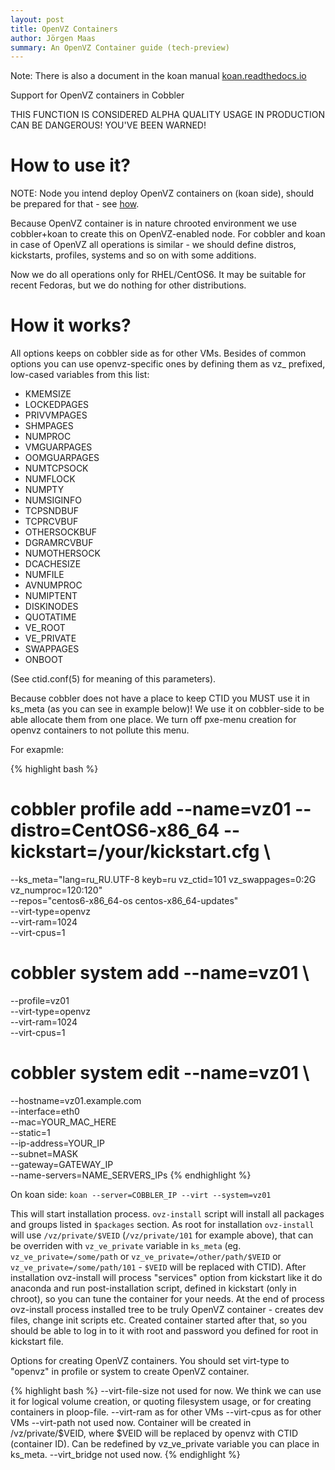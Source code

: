```yaml
---
layout: post
title: OpenVZ Containers
author: Jörgen Maas
summary: An OpenVZ Container guide (tech-preview)
---
```


Note: There is also a document in the koan manual
[koan.readthedocs.io](https://koan.readthedocs.io/en/latest/koan-on-openvz.html)

Support for OpenVZ containers in Cobbler

THIS FUNCTION IS CONSIDERED ALPHA QUALITY USAGE IN PRODUCTION CAN BE DANGEROUS! YOU'VE BEEN WARNED!

# How to use it?

NOTE: Node you intend deploy OpenVZ containers on (koan side), should be prepared for that - see
[how](http://wiki.openvz.org/Quick_installation).

Because OpenVZ container is in nature chrooted environment we use cobbler+koan to create this on OpenVZ-enabled node.
For cobbler and koan in case of OpenVZ all operations is similar - we should define distros, kickstarts, profiles,
systems and so on with some additions.

Now we do all operations only for RHEL/CentOS6. It may be suitable for recent Fedoras, but we do nothing for other
distributions.

# How it works?

All options keeps on cobbler side as for other VMs. Besides of common options you can use openvz-specific ones by
defining them as vz_ prefixed, low-cased variables from this list:
 
* KMEMSIZE
* LOCKEDPAGES
* PRIVVMPAGES
* SHMPAGES
* NUMPROC
* VMGUARPAGES
* OOMGUARPAGES
* NUMTCPSOCK
* NUMFLOCK
* NUMPTY
* NUMSIGINFO
* TCPSNDBUF
* TCPRCVBUF
* OTHERSOCKBUF
* DGRAMRCVBUF
* NUMOTHERSOCK
* DCACHESIZE
* NUMFILE
* AVNUMPROC
* NUMIPTENT
* DISKINODES
* QUOTATIME
* VE_ROOT
* VE_PRIVATE
* SWAPPAGES
* ONBOOT 

(See ctid.conf(5) for meaning of this parameters).

Because cobbler does not have a place to keep CTID you MUST use it in ks_meta (as you can see in example below)! We use
it on cobbler-side to be able allocate them from one place. We turn off pxe-menu creation for openvz containers to not
pollute this menu.

For exapmle:

{% highlight bash %}
   # cobbler profile add --name=vz01 --distro=CentOS6-x86_64 --kickstart=/your/kickstart.cfg \
   --ks_meta="lang=ru_RU.UTF-8 keyb=ru vz_ctid=101 vz_swappages=0:2G vz_numproc=120:120" \
   --repos="centos6-x86_64-os centos-x86_64-updates" \
   --virt-type=openvz \
   --virt-ram=1024 \
   --virt-cpus=1


   # cobbler system add --name=vz01 \
   --profile=vz01 \
   --virt-type=openvz \
   --virt-ram=1024 \
   --virt-cpus=1


   # cobbler system edit --name=vz01 \
   --hostname=vz01.example.com \
   --interface=eth0 \
   --mac=YOUR_MAC_HERE \
   --static=1 \
   --ip-address=YOUR_IP \
   --subnet=MASK \
   --gateway=GATEWAY_IP \
   --name-servers=NAME_SERVERS_IPs
{% endhighlight %}

On koan side: `koan --server=COBBLER_IP --virt --system=vz01`

This will start installation process. `ovz-install` script will install all packages and groups listed in `$packages`
section. As root for installation `ovz-install` will use `/vz/private/$VEID` (`/vz/private/101` for example above), that
can be overriden with `vz_ve_private` variable in `ks_meta` (eg. `vz_ve_private=/some/path` or
`vz_ve_private=/other/path/$VEID` or `vz_ve_private=/some/path/101` - `$VEID` will be replaced with CTID).
After installation ovz-install will process "services" option from kickstart like it do anaconda and run
post-installation script, defined in kickstart (only in chroot), so you can tune the container for your needs. At the
end of process ovz-install process installed tree to be truly OpenVZ container - creates dev files, change init scripts
etc. Created container started after that, so you should be able to log in to it with root and password you defined for
root in kickstart file.


Options for creating OpenVZ containers.
You should set virt-type to "openvz" in profile or system to create OpenVZ container.

{% highlight bash %}
--virt-file-size not used for now. We think we can use it for logical volume creation, or quoting
filesystem usage, or for creating containers in ploop-file.
--virt-ram as for other VMs
--virt-cpus as for other VMs
--virt-path not used now. Container will be created in /vz/private/$VEID, where $VEID will be replaced by
openvz with CTID (container ID). Can be redefined by vz_ve_private variable you can place in ks_meta.
--virt_bridge not used now.
{% endighlight %}
